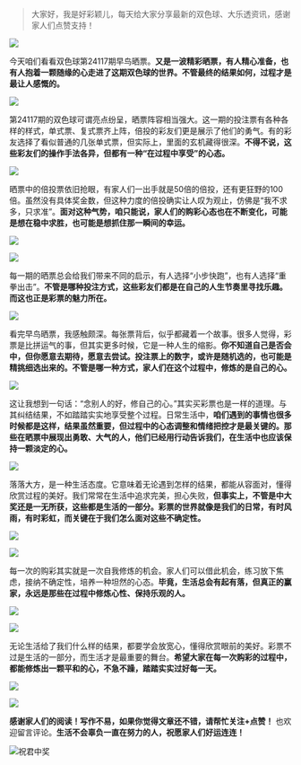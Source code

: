 

> 大家好，我是好彩颖儿，每天给大家分享最新的双色球、大乐透资讯，感谢家人们点赞支持！

![](https://cdn.jsdelivr.net/gh/wangwenjie1314/PicCDN/2024-7-11/1720660897499-image.png)


今天咱们看看双色球第24117期早鸟晒票。**又是一波精彩晒票，有人精心准备，也有人抱着一颗随缘的心走进了这期双色球的世界。不管最终的结果如何，过程才是最让人感慨的。**


![](https://cdn.jsdelivr.net/gh/wangwenjie1314/PicCDN/2024-10-13/1728783142456-image.png)


第24117期的双色球可谓亮点纷呈，晒票阵容相当强大。这一期的投注票有各种各样的样式，单式票、复式票齐上阵，倍投的彩友们更是展示了他们的勇气。有的彩友选择了看似普通的几张单式票，但实际上，里面的玄机藏得很深。**不得不说，这些彩友们的操作手法各异，但都有一种“在过程中享受”的心态。**


![](https://cdn.jsdelivr.net/gh/wangwenjie1314/PicCDN/2024-10-13/1728784426082-image.png)


晒票中的倍投票依旧抢眼，有家人们一出手就是50倍的倍投，还有更狂野的100倍。虽然没有具体奖金数，但这种力度的倍投确实让人叹为观止，仿佛是“我不求多，只求准”。**面对这种气势，咱只能说，家人们的购彩心态也在不断变化，可能是想在稳中求胜，也可能是想抓住那一瞬间的幸运。**


![](https://cdn.jsdelivr.net/gh/wangwenjie1314/PicCDN/2024-10-13/1728782931964-image.png)



![](https://cdn.jsdelivr.net/gh/wangwenjie1314/PicCDN/2024-10-13/1728782982503-image.png)




每一期的晒票总会给我们带来不同的启示，有人选择“小步快跑”，也有人选择“重拳出击”。**不管是哪种投注方式，这些彩友们都是在自己的人生节奏里寻找乐趣。而这也正是彩票的魅力所在。**

![](https://cdn.jsdelivr.net/gh/wangwenjie1314/PicCDN/2024-10-13/1728782971826-image.png)




看完早鸟晒票，我感触颇深。每张票背后，似乎都藏着一个故事。很多人觉得，彩票是比拼运气的事，但其实更多时候，它是一种人生的缩影。**你不知道自己是否会中，但你愿意去期待，愿意去尝试。投注票上的数字，或许是随机选的，也可能是精挑细选出来的。不管是哪一种方式，家人们在这个过程中，修炼的是自己的心。**

![](https://cdn.jsdelivr.net/gh/wangwenjie1314/PicCDN/2024-10-13/1728782960478-image.png)




这让我想到一句话：“念别人的好，修自己的心。”其实买彩票也是一样的道理。与其纠结结果，不如踏踏实实地享受整个过程。日常生活中，**咱们遇到的事情也很多时候都是这样，结果虽然重要，但过程中的心态调整和情绪把控才是最关键的。那些在晒票中展现出勇敢、大气的人，他们已经用行动告诉我们，在生活中也应该保持一颗淡定的心。**

![](https://cdn.jsdelivr.net/gh/wangwenjie1314/PicCDN/2024-10-13/1728782941595-image.png)



落落大方，是一种生活态度。它意味着无论遇到怎样的结果，都能从容面对，懂得欣赏过程的美好。我们常常在生活中追求完美，担心失败，**但事实上，不管是中大奖还是一无所获，这些都是生活的一部分。彩票的世界就像是我们的日常，有时风雨，有时彩虹，而关键在于我们怎么面对这些不确定性。**

![](https://cdn.jsdelivr.net/gh/wangwenjie1314/PicCDN/2024-10-13/1728782950753-image.png)


![](https://cdn.jsdelivr.net/gh/wangwenjie1314/PicCDN/2024-10-13/1728784561079-image.png)


每一次的购彩其实就是一次自我修炼的机会。家人们可以借此机会，练习放下焦虑，接纳不确定性，培养一种坦然的心态。**毕竟，生活总会有起有落，但真正的赢家，永远是那些在过程中修炼心性、保持乐观的人。**


![](https://cdn.jsdelivr.net/gh/wangwenjie1314/PicCDN/2024-10-13/1728784547772-image.png)


![](https://cdn.jsdelivr.net/gh/wangwenjie1314/PicCDN/2024-10-13/1728784463722-image.png)


无论生活给了我们什么样的结果，都要学会放宽心，懂得欣赏眼前的美好。彩票不过是生活的一部分，而生活才是最重要的舞台。**希望大家在每一次购彩的过程中，都能修炼出一颗平和的心，不急不躁，踏踏实实过好每一天。**


![](https://cdn.jsdelivr.net/gh/wangwenjie1314/PicCDN/2024-10-13/1728784493543-image.png)

![](https://cdn.jsdelivr.net/gh/wangwenjie1314/PicCDN/2024-10-13/1728784475990-image.png)


**感谢家人们的阅读！写作不易，如果你觉得文章还不错，请帮忙关注+点赞！** 也欢迎留言评论。**生活不会辜负一直在努力的人，祝愿家人们好运连连！**

![祝君中奖](https://cdn.jsdelivr.net/gh/wangwenjie1314/PicCDN/2024-7-15/1721015972260-image.png)
